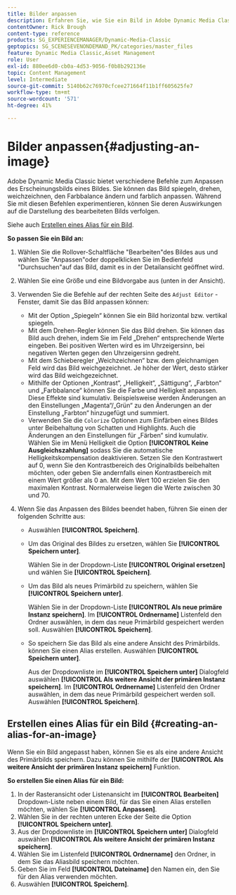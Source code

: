 ```yaml
---
title: Bilder anpassen
description: Erfahren Sie, wie Sie ein Bild in Adobe Dynamic Media Classic anpassen.
contentOwner: Rick Brough
content-type: reference
products: SG_EXPERIENCEMANAGER/Dynamic-Media-Classic
geptopics: SG_SCENESEVENONDEMAND_PK/categories/master_files
feature: Dynamic Media Classic,Asset Management
role: User
exl-id: 880ee6d0-cb0a-4d53-9056-f0b8b292136e
topic: Content Management
level: Intermediate
source-git-commit: 5140b62c76970cfcee271664f11b1ff605625fe7
workflow-type: tm+mt
source-wordcount: '571'
ht-degree: 41%

---
```


# Bilder anpassen{#adjusting-an-image}

Adobe Dynamic Media Classic bietet verschiedene Befehle zum Anpassen des Erscheinungsbilds eines Bildes. Sie können das Bild spiegeln, drehen, weichzeichnen, den Farbbalance ändern und farblich anpassen. Während Sie mit diesen Befehlen experimentieren, können Sie deren Auswirkungen auf die Darstellung des bearbeiteten Bilds verfolgen.

Siehe auch [Erstellen eines Alias für ein Bild](adjusting-image.md#creating_an_alias_for_an_image).

**So passen Sie ein Bild an:**

1. Wählen Sie die Rollover-Schaltfläche &quot;Bearbeiten&quot;des Bildes aus und wählen Sie &quot;Anpassen&quot;oder doppelklicken Sie im Bedienfeld &quot;Durchsuchen&quot;auf das Bild, damit es in der Detailansicht geöffnet wird.
1. Wählen Sie eine Größe und eine Bildvorgabe aus (unten in der Ansicht).
1. Verwenden Sie die Befehle auf der rechten Seite des `Adjust Editor` -Fenster, damit Sie das Bild anpassen können:

   * Mit der Option „Spiegeln“ können Sie ein Bild horizontal bzw. vertikal spiegeln.
   * Mit dem Drehen-Regler können Sie das Bild drehen. Sie können das Bild auch drehen, indem Sie im Feld „Drehen“ entsprechende Werte eingeben. Bei positiven Werten wird es im Uhrzeigersinn, bei negativen Werten gegen den Uhrzeigersinn gedreht.
   * Mit dem Schieberegler „Weichzeichnen“ bzw. dem gleichnamigen Feld wird das Bild weichgezeichnet. Je höher der Wert, desto stärker wird das Bild weichgezeichnet.
   * Mithilfe der Optionen „Kontrast“, „Helligkeit“, „Sättigung“, „Farbton“ und „Farbbalance“ können Sie die Farbe und Helligkeit anpassen. Diese Effekte sind kumulativ. Beispielsweise werden Änderungen an den Einstellungen „Magenta“/„Grün“ zu den Änderungen an der Einstellung „Farbton“ hinzugefügt und summiert.
   * Verwenden Sie die `Colorize` Optionen zum Einfärben eines Bildes unter Beibehaltung von Schatten und Highlights. Auch die Änderungen an den Einstellungen für „Färben“ sind kumulativ. Wählen Sie im Menü Helligkeit die Option **[!UICONTROL Keine Ausgleichszahlung]** sodass Sie die automatische Helligkeitskompensation deaktivieren. Setzen Sie den Kontrastwert auf 0, wenn Sie den Kontrastbereich des Originalbilds beibehalten möchten, oder geben Sie andernfalls einen Kontrastbereich mit einem Wert größer als 0 an. Mit dem Wert 100 erzielen Sie den maximalen Kontrast. Normalerweise liegen die Werte zwischen 30 und 70.

1. Wenn Sie das Anpassen des Bildes beendet haben, führen Sie einen der folgenden Schritte aus:

   * Auswählen **[!UICONTROL Speichern]**.

   * Um das Original des Bildes zu ersetzen, wählen Sie **[!UICONTROL Speichern unter]**.

     Wählen Sie in der Dropdown-Liste **[!UICONTROL Original ersetzen]** und wählen Sie **[!UICONTROL Speichern]**.

   * Um das Bild als neues Primärbild zu speichern, wählen Sie **[!UICONTROL Speichern unter]**.

     Wählen Sie in der Dropdown-Liste **[!UICONTROL Als neue primäre Instanz speichern]**.
Im **[!UICONTROL Ordnername]** Listenfeld den Ordner auswählen, in dem das neue Primärbild gespeichert werden soll.
Auswählen **[!UICONTROL Speichern]**.

   * So speichern Sie das Bild als eine andere Ansicht des Primärbilds. können Sie einen Alias erstellen. Auswählen **[!UICONTROL Speichern unter]**.

     Aus der Dropdownliste im **[!UICONTROL Speichern unter]** Dialogfeld auswählen **[!UICONTROL Als weitere Ansicht der primären Instanz speichern]**.
Im **[!UICONTROL Ordnername]** Listenfeld den Ordner auswählen, in dem das neue Primärbild gespeichert werden soll.
Auswählen **[!UICONTROL Speichern]**.

## Erstellen eines Alias für ein Bild {#creating-an-alias-for-an-image}

Wenn Sie ein Bild angepasst haben, können Sie es als eine andere Ansicht des Primärbilds speichern. Dazu können Sie mithilfe der **[!UICONTROL Als weitere Ansicht der primären Instanz speichern]** Funktion.

**So erstellen Sie einen Alias für ein Bild:**

1. In der Rasteransicht oder Listenansicht im **[!UICONTROL Bearbeiten]** Dropdown-Liste neben einem Bild, für das Sie einen Alias erstellen möchten, wählen Sie **[!UICONTROL Anpassen]**.
1. Wählen Sie in der rechten unteren Ecke der Seite die Option **[!UICONTROL Speichern unter]**.
1. Aus der Dropdownliste im **[!UICONTROL Speichern unter]** Dialogfeld auswählen **[!UICONTROL Als weitere Ansicht der primären Instanz speichern]**.
1. Wählen Sie im Listenfeld **[!UICONTROL Ordnername]** den Ordner, in dem Sie das Aliasbild speichern möchten.
1. Geben Sie im Feld **[!UICONTROL Dateiname]** den Namen ein, den Sie für den Alias verwenden möchten.
1. Auswählen **[!UICONTROL Speichern]**.
